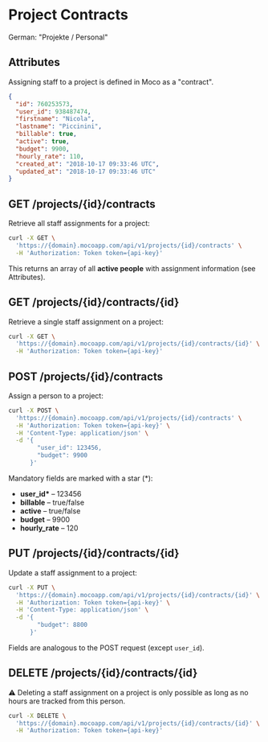 # Project Contracts

German: "Projekte / Personal"

## Attributes

Assigning staff to a project is defined in Moco as a "contract".

```json
{
  "id": 760253573,
  "user_id": 938487474,
  "firstname": "Nicola",
  "lastname": "Piccinini",
  "billable": true,
  "active": true,
  "budget": 9900,
  "hourly_rate": 110,
  "created_at": "2018-10-17 09:33:46 UTC",
  "updated_at": "2018-10-17 09:33:46 UTC"
}
```

## GET /projects/{id}/contracts

Retrieve all staff assignments for a project:

```bash
curl -X GET \
  'https://{domain}.mocoapp.com/api/v1/projects/{id}/contracts' \
  -H 'Authorization: Token token={api-key}'
```

This returns an array of all **active people** with assignment information (see Attributes).

## GET /projects/{id}/contracts/{id}

Retrieve a single staff assignment on a project:

```bash
curl -X GET \
  'https://{domain}.mocoapp.com/api/v1/projects/{id}/contracts/{id}' \
  -H 'Authorization: Token token={api-key}'
```

## POST /projects/{id}/contracts

Assign a person to a project:

```bash
curl -X POST \
  'https://{domain}.mocoapp.com/api/v1/projects/{id}/contracts' \
  -H 'Authorization: Token token={api-key}' \
  -H 'Content-Type: application/json' \
  -d '{
        "user_id": 123456,
        "budget": 9900
      }'
```

Mandatory fields are marked with a star (\*):

- **user_id\*** – 123456
- **billable** – true/false
- **active** – true/false
- **budget** – 9900
- **hourly_rate** – 120

## PUT /projects/{id}/contracts/{id}

Update a staff assignment to a project:

```bash
curl -X PUT \
  'https://{domain}.mocoapp.com/api/v1/projects/{id}/contracts/{id}' \
  -H 'Authorization: Token token={api-key}' \
  -H 'Content-Type: application/json' \
  -d '{
        "budget": 8800
      }'
```

Fields are analogous to the POST request (except `user_id`).

## DELETE /projects/{id}/contracts/{id}

⚠ Deleting a staff assignment on a project is only possible as long as no hours are tracked from this person.

```bash
curl -X DELETE \
  'https://{domain}.mocoapp.com/api/v1/projects/{id}/contracts/{id}' \
  -H 'Authorization: Token token={api-key}'
```
